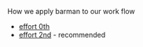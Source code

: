 How we apply barman to our work flow
* [effort 0th](doc/effort-0th.md)
* [effort 2nd](doc/effort-2nd.md) - recommended
